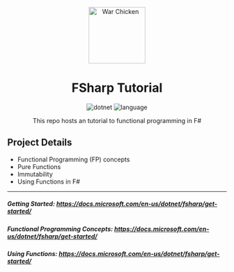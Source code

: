 <div align="center" markdown="1">

<img
          src="https://upload.wikimedia.org/wikipedia/en/thumb/e/ef/Coastal_Carolina_Chanticleers_logo.svg/1200px-Coastal_Carolina_Chanticleers_logo.svg.png"
          height="130"
          alt="War Chicken"
        />

# FSharp Tutorial

![dotnet](https://img.shields.io/badge/.NET-v5.0-teal)
![language](https://img.shields.io/badge/language-F%23-orange)

This repo hosts an tutorial to functional programming in F#
<br/>

</div>

## Project Details

- Functional Programming (FP) concepts
- Pure Functions
- Immutability
- Using Functions in F#

---
##### Getting Started: https://docs.microsoft.com/en-us/dotnet/fsharp/get-started/
##### Functional Programming Concepts: https://docs.microsoft.com/en-us/dotnet/fsharp/get-started/
##### Using Functions: https://docs.microsoft.com/en-us/dotnet/fsharp/get-started/

